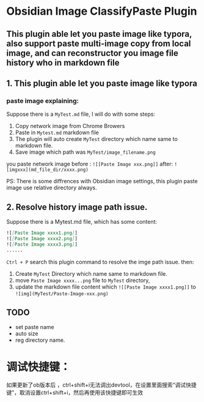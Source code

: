 # Obsidian Image ClassifyPaste Plugin
## This plugin able let you paste image like typora, also support paste multi-image copy from local image, and can reconstructor you image file history who in markdown file
## 1. This plugin able let you paste image like typora
### paste image explaining:
Suppose there is a `MyTest.md` file, I will do with some steps:
1. Copy network image from Chrome Browers
2. Paste in `Mytest.md` markdown file
3. The plugin will auto create `MyTest` directory which name same to markdown file.
4. Save image which path was `MyTest/image_filename.png`

you paste network image
before  :
`![[Paste Image xxx.png]]`
after:
`![imgxxx](md_file_dir/xxxx.png)`

PS: There is some diffrences with Obsidian image settings, this plugin paste image use relative directory always.
## 2. Resolve history image path issue.
Suppose there is a Mytest.md file, which has some content:
```md
![[Paste Image xxxx1.png]]
![[Paste Image xxxx2.png]]
![[Paste Image xxxx3.png]]
......
```
`Ctrl + P` search this plugin command to resolve the imge path issue.
then:
1. Create `MyTest` Directory which name same to markdown file.
2. move `Paste Image xxxx...png` file to `MyTest` directory,
3. update the markdown file content which `![[Paste Image xxxx1.png]]` to `![img](MyTest/Paste-Image-xxx.png)`


## TODO
 - set paste name
 - auto size
 - reg directory name.


# 调试快捷键：
如果更新了ob版本后 ，ctrl+shift+i无法调出devtool，在设置里面搜索“调试快捷键”，取消设置ctrl+shift+i，然后再使用该快捷键即可生效

# 
